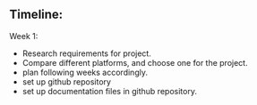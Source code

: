 ## Timeline:

Week 1: 
 - Research requirements for project.
 - Compare different platforms, and choose one for the project.
 - plan following weeks accordingly.
 - set up github repository
 - set up documentation files in github repository.